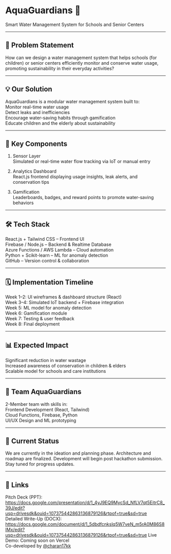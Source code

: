 # AquaGuardians 🌊  
Smart Water Management System for Schools and Senior Centers

---

## 🚀 Problem Statement  
How can we design a water management system that helps schools (for children) or senior centers efficiently monitor and conserve water usage, promoting sustainability in their everyday activities?

---

## 💡 Our Solution  
AquaGuardians is a modular water management system built to:  
Monitor real-time water usage  
Detect leaks and inefficiencies  
Encourage water-saving habits through gamification  
Educate children and the elderly about sustainability

---

## 🧩 Key Components  
1. Sensor Layer  
   Simulated or real-time water flow tracking via IoT or manual entry

2. Analytics Dashboard  
   React.js frontend displaying usage insights, leak alerts, and conservation tips

3. Gamification  
   Leaderboards, badges, and reward points to promote water-saving behaviors

---

## 🛠 Tech Stack  
React.js + Tailwind CSS – Frontend UI  
Firebase / Node.js – Backend & Realtime Database  
Azure Functions / AWS Lambda – Cloud automation  
Python + Scikit-learn – ML for anomaly detection  
GitHub – Version control & collaboration  

---

## 🗓 Implementation Timeline  

Week 1–2: UI wireframes & dashboard structure (React)  
Week 3–4: Simulated IoT backend + Firebase integration  
Week 5: ML model for anomaly detection  
Week 6: Gamification module  
Week 7: Testing & user feedback  
Week 8: Final deployment  

---

## 📊 Expected Impact  
Significant reduction in water wastage  
Increased awareness of conservation in children & elders  
Scalable model for schools and care institutions  

---

## 👥 Team AquaGuardians  
2-Member team with skills in:  
Frontend Development (React, Tailwind)  
Cloud Functions, Firebase, Python  
UI/UX Design and ML prototyping  

---

## 📍 Current Status  
We are currently in the ideation and planning phase. Architecture and roadmap are finalized. Development will begin post hackathon submission. Stay tuned for progress updates.

---

## 🔗 Links  
Pitch Deck (PPT): https://docs.google.com/presentation/d/1_4yJ9EQ9MycSd_NfLV7qt5EitrC8_39J/edit?usp=drivesdk&ouid=107375442863136879126&rtpof=true&sd=true  
Detailed Write-Up (DOCX): https://docs.google.com/document/d/1_5dbdfcnkslq5W7veN_m5rA0M86S8IMx/edit?usp=drivesdk&ouid=107375442863136879126&rtpof=true&sd=true
Live Demo: Coming soon on Vercel  
Co-developed by [@charan17kk](https://github.com/charan17kk)
